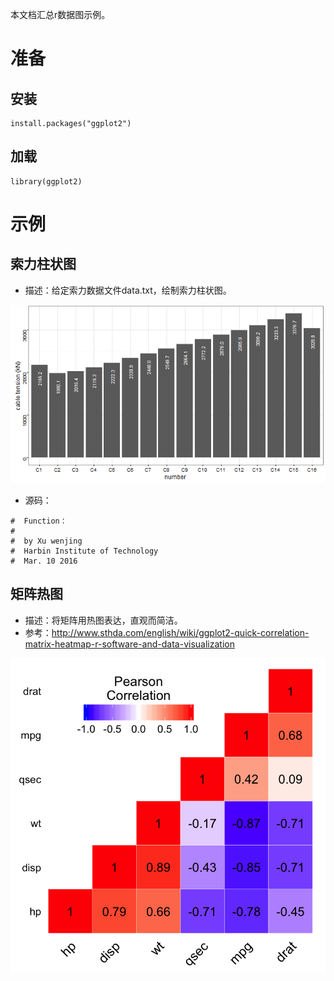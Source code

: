本文档汇总r数据图示例。
# 准备
## 安装
    install.packages("ggplot2")
## 加载
    library(ggplot2)

# 示例
## 索力柱状图

- 描述：给定索力数据文件data.txt，绘制索力柱状图。

![开源桥索力分布](./p001.png)

- 源码：

```
#  Function：
#
#  by Xu wenjing
#  Harbin Institute of Technology
#  Mar. 10 2016
```
## 矩阵热图

- 描述：将矩阵用热图表达，直观而简洁。
- 参考：<http://www.sthda.com/english/wiki/ggplot2-quick-correlation-matrix-heatmap-r-software-and-data-visualization>

![相关系数矩阵](./p002.png)


